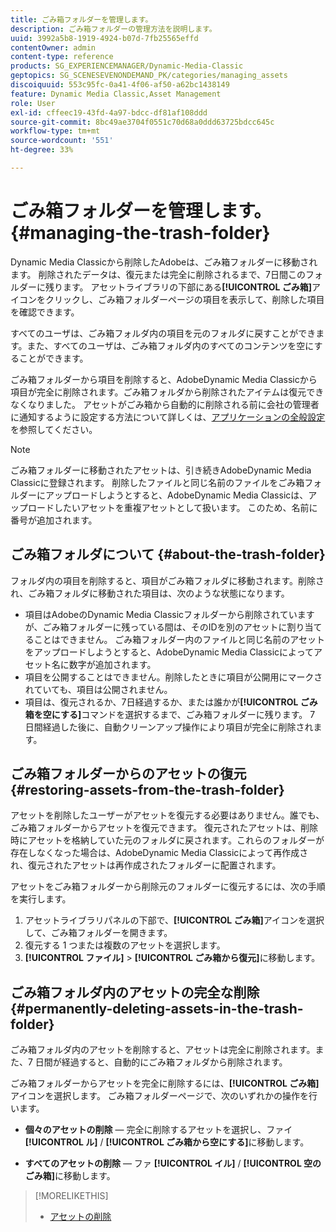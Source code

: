 ```yaml
---
title: ごみ箱フォルダーを管理します。
description: ごみ箱フォルダーの管理方法を説明します。
uuid: 3992a5b8-1919-4924-b07d-7fb25565effd
contentOwner: admin
content-type: reference
products: SG_EXPERIENCEMANAGER/Dynamic-Media-Classic
geptopics: SG_SCENESEVENONDEMAND_PK/categories/managing_assets
discoiquuid: 553c95fc-0a41-4f06-af50-a62bc1438149
feature: Dynamic Media Classic,Asset Management
role: User
exl-id: cffeec19-43fd-4a97-bdcc-df81af108ddd
source-git-commit: 8bc49ae3704f0551c70d68a0ddd63725bdcc645c
workflow-type: tm+mt
source-wordcount: '551'
ht-degree: 33%

---
```


# ごみ箱フォルダーを管理します。{#managing-the-trash-folder}

Dynamic Media Classicから削除したAdobeは、ごみ箱フォルダーに移動されます。 削除されたデータは、復元または完全に削除されるまで、7日間このフォルダーに残ります。 アセットライブラリの下部にある&#x200B;**[!UICONTROL ごみ箱]**&#x200B;アイコンをクリックし、ごみ箱フォルダーページの項目を表示して、削除した項目を確認できます。

すべてのユーザは、ごみ箱フォルダ内の項目を元のフォルダに戻すことができます。また、すべてのユーザは、ごみ箱フォルダ内のすべてのコンテンツを空にすることができます。

ごみ箱フォルダーから項目を削除すると、AdobeDynamic Media Classicから項目が完全に削除されます。ごみ箱フォルダから削除されたアイテムは復元できなくなりました。 アセットがごみ箱から自動的に削除される前に会社の管理者に通知するように設定する方法について詳しくは、[アプリケーションの全般設定](application-setup.md#general_settings)を参照してください。

>[!NOTE]
>
>ごみ箱フォルダーに移動されたアセットは、引き続きAdobeDynamic Media Classicに登録されます。 削除したファイルと同じ名前のファイルをごみ箱フォルダーにアップロードしようとすると、AdobeDynamic Media Classicは、アップロードしたいアセットを重複アセットとして扱います。 このため、名前に番号が追加されます。

## ごみ箱フォルダについて {#about-the-trash-folder}

フォルダ内の項目を削除すると、項目がごみ箱フォルダに移動されます。削除され、ごみ箱フォルダに移動された項目は、次のような状態になります。

* 項目はAdobeのDynamic Media Classicフォルダーから削除されていますが、ごみ箱フォルダーに残っている間は、そのIDを別のアセットに割り当てることはできません。 ごみ箱フォルダー内のファイルと同じ名前のアセットをアップロードしようとすると、AdobeDynamic Media Classicによってアセット名に数字が追加されます。
* 項目を公開することはできません。削除したときに項目が公開用にマークされていても、項目は公開されません。
* 項目は、復元されるか、7日経過するか、または誰かが&#x200B;**[!UICONTROL ごみ箱を空にする]**&#x200B;コマンドを選択するまで、ごみ箱フォルダーに残ります。 7 日間経過した後に、自動クリーンアップ操作により項目が完全に削除されます。

## ごみ箱フォルダーからのアセットの復元 {#restoring-assets-from-the-trash-folder}

アセットを削除したユーザーがアセットを復元する必要はありません。誰でも、ごみ箱フォルダーからアセットを復元できます。 復元されたアセットは、削除時にアセットを格納していた元のフォルダに戻されます。これらのフォルダーが存在しなくなった場合は、AdobeDynamic Media Classicによって再作成され、復元されたアセットは再作成されたフォルダーに配置されます。

アセットをごみ箱フォルダーから削除元のフォルダーに復元するには、次の手順を実行します。

1. アセットライブラリパネルの下部で、**[!UICONTROL ごみ箱]**&#x200B;アイコンを選択して、ごみ箱フォルダーを開きます。
1. 復元する 1 つまたは複数のアセットを選択します。
1. **[!UICONTROL ファイル]** > **[!UICONTROL ごみ箱から復元]**&#x200B;に移動します。

## ごみ箱フォルダ内のアセットの完全な削除 {#permanently-deleting-assets-in-the-trash-folder}

ごみ箱フォルダ内のアセットを削除すると、アセットは完全に削除されます。また、7 日間が経過すると、自動的にごみ箱フォルダから削除されます。

ごみ箱フォルダーからアセットを完全に削除するには、**[!UICONTROL ごみ箱]**&#x200B;アイコンを選択します。 ごみ箱フォルダーページで、次のいずれかの操作を行います。

* **個々のアセットの削除**  — 完全に削除するアセットを選択し、ファイ **[!UICONTROL ル]** / **[!UICONTROL ごみ箱から空にする]**&#x200B;に移動します。

* **すべてのアセットの削除**  — ファ **[!UICONTROL イル]** / **[!UICONTROL 空のごみ箱]**&#x200B;に移動します。

>[!MORELIKETHIS]
>
>* [アセットの削除](moving-renaming-deleting-assets.md#delete_assets)

